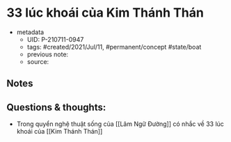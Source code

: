 ---
---

# 33 lúc khoái của Kim Thánh Thán

- metadata
	- UID: P-210711-0947
	- tags: #created/2021/Jul/11, #permanent/concept #state/boat 
	- previous note: 
	- source: 

## Notes


## Questions & thoughts:
- Trong quyển nghệ thuật sống của [[Lâm Ngữ Đường]] có nhắc về 33 lúc khoái của [[Kim Thánh Thán]]